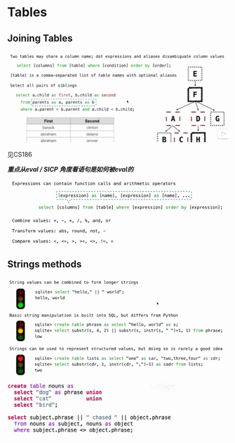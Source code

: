 # Tables

## Joining Tables
![alt text](image.png)

见CS186

***重点从eval / SICP 角度看语句是如何被eval的***


![alt text](image-1.png)

## Strings methods
![alt text](image-2.png)



![alt text](image-3.png)
